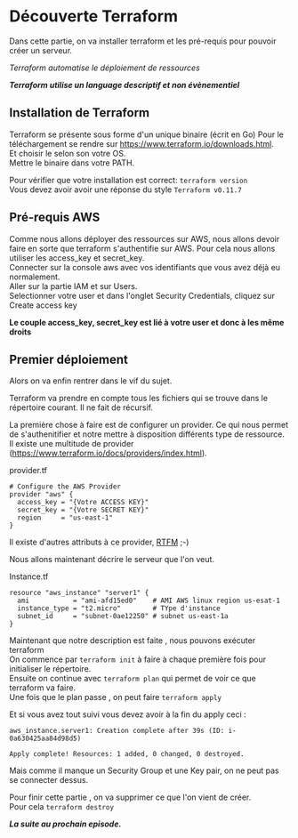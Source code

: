 # Découverte Terraform

Dans cette partie, on va installer terraform et les pré-requis pour pouvoir créer un serveur.

*Terraform automatise le déploiement de ressources*   

*__Terraform utilise un language descriptif et non évènementiel__*


## Installation de Terraform
Terraform se présente sous forme d'un unique binaire (écrit en Go)
Pour le téléchargement se rendre sur https://www.terraform.io/downloads.html.  
Et choisir le selon son votre OS.  
Mettre le binaire dans votre PATH.  

Pour vérifier que votre installation est correct: `terraform version`  
Vous devez avoir avoir une réponse du style `Terraform v0.11.7`

## Pré-requis AWS
Comme nous allons déployer des ressources sur AWS, nous allons devoir faire en sorte que terraform s'authentifie sur AWS. Pour cela nous allons utiliser les access_key et secret_key.   
Connecter sur la console aws avec vos identifiants que vous avez déjà eu normalement.   
Aller sur la partie IAM et sur Users.  
Selectionner votre user et dans l'onglet Security Credentials, cliquez sur Create access key

__Le couple access_key, secret_key est lié à votre user et donc à les même droits__

## Premier déploiement
Alors on va enfin rentrer dans le vif du sujet.

Terraform va prendre en compte tous les fichiers qui se trouve dans le répertoire courant. Il ne fait de récursif.

La première chose à faire est de configurer un provider. Ce qui nous permet de s'authenitifier et notre mettre à disposition différents type de ressource. Il existe une multitude de provider (https://www.terraform.io/docs/providers/index.html).

provider.tf
```hcl
# Configure the AWS Provider
provider "aws" {
  access_key = "{Votre ACCESS KEY}"
  secret_key = "{Votre SECRET KEY}"
  region     = "us-east-1"
}
```

Il existe d'autres attributs à ce provider, [RTFM](https://www.terraform.io/docs/providers/aws/index.html) ;-)


Nous allons maintenant décrire le serveur que l'on veut.

Instance.tf
```hcl
resource "aws_instance" "server1" {
  ami           = "ami-afd15ed0"    # AMI AWS linux region us-esat-1
  instance_type = "t2.micro"        # TYpe d'instance
  subnet_id     = "subnet-0ae12250" # subnet us-east-1a
}
```

Maintenant que notre description est faite , nous pouvons exécuter terraform  
On commence par `terraform init` à faire à chaque première fois pour initialiser le répertoire.  
Ensuite on continue avec `terraform plan` qui permet de voir ce que terraform va faire.  
Une fois que le plan passe , on peut faire `terraform apply`

Et si vous avez tout suivi vous devez avoir à la fin du apply ceci :
```
aws_instance.server1: Creation complete after 39s (ID: i-0a630425aa84d98d5)

Apply complete! Resources: 1 added, 0 changed, 0 destroyed.
```

Mais comme il manque un Security Group et une Key pair,  on ne peut pas se connecter dessus.

Pour finir cette partie , on va supprimer ce que l'on vient de créer.  
Pour cela `terraform destroy`

*__La suite au prochain episode.__*
